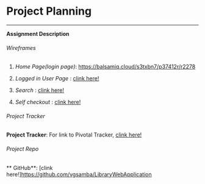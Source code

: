 # Project Planning
______________________________________________________________
**Assignment Description**

###### Wireframes 

1. *Home Page(login page)*:  https://balsamiq.cloud/s3txbn7/p37412r/r2278

2. *Logged in User Page* : 
[clink here!](https://balsamiq.cloud/s3txbn7/p37412r/rCA25)

3. *Search* : [clink here!](https://balsamiq.cloud/s3txbn7/p37412r/r7FA7)

4. *Self checkout* : [clink here!](https://balsamiq.cloud/s3txbn7/p37412r/rD337)


###### Project Tracker 

**Project Tracker**:  For link to Pivotal Tracker, 
  [clink here!](https://www.pivotaltracker.com/n/projects/2345011)

###### Project Repo

** GitHub**: [clink here!]https://github.com/vgsamba/LibraryWebApplication



